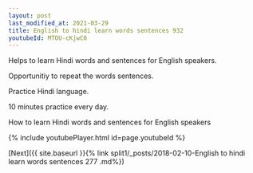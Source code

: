 ```yaml
---
layout: post
last_modified_at: 2021-03-29
title: English to hindi learn words sentences 932 
youtubeId: MTOU-cKjwC0
---
```

 
 
Helps to learn Hindi words and sentences for English speakers.

Opportunitiy to repeat the words sentences. 

Practice Hindi language. 
 
10 minutes practice every day. 
 
How to learn Hindi words and sentences for English speakers 
 
{% include youtubePlayer.html id=page.youtubeId %}
 
 
[Next]({{ site.baseurl }}{% link  split1/_posts/2018-02-10-English to hindi learn words sentences 277 .md%})
 
